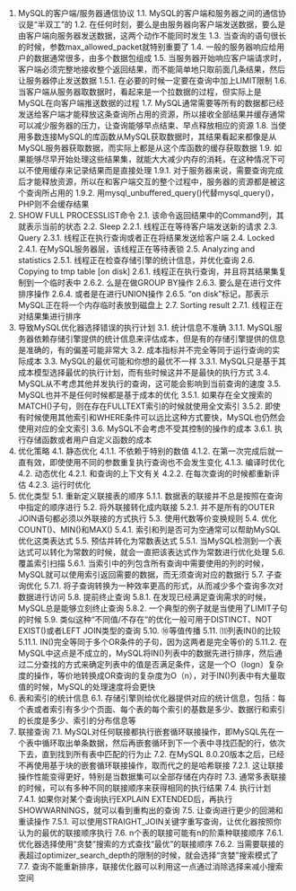 1. MySQL的客户端/服务器通信协议
1.1. MySQL的客户端和服务器之间的通信协议是“半双工”的
1.2. 在任何时刻，要么是由服务器向客户端发送数据，要么是由客户端向服务器发送数据，这两个动作不能同时发生
1.3. 当查询的语句很长的时候，参数max_allowed_packet就特别重要了
1.4. 一般的服务器响应给用户的数据通常很多，由多个数据包组成
1.5. 当服务器开始响应客户端请求时，客户端必须完整地接收整个返回结果，而不能简单地只取前面几条结果，然后让服务器停止发送数据
1.5.1. 在必要的时候一定要在查询中加上LIMIT限制
1.6. 当客户端从服务器取数据时，看起来是一个拉数据的过程，但实际上是MySQL在向客户端推送数据的过程
1.7. MySQL通常需要等所有的数据都已经发送给客户端才能释放这条查询所占用的资源，所以接收全部结果并缓存通常可以减少服务器的压力，让查询能够早点结束、早点释放相应的资源
1.8. 当使用多数连接MySQL的库函数从MySQL获取数据时，其结果看起来都像是从MySQL服务器获取数据，而实际上都是从这个库函数的缓存获取数据
1.9. 如果能够尽早开始处理这些结果集，就能大大减少内存的消耗，在这种情况下可以不使用缓存来记录结果而是直接处理
1.9.1. 对于服务器来说，需要查询完成后才能释放资源，所以在和客户端交互的整个过程中，服务器的资源都是被这个查询所占用的
1.9.2. 用mysql_unbuffered_query()代替mysql_query()，PHP则不会缓存结果
2. SHOW FULL PROCESSLIST命令
2.1. 该命令返回结果中的Command列，其就表示当前的状态
2.2. Sleep
2.2.1. 线程正在等待客户端发送新的请求
2.3. Query
2.3.1. 线程正在执行查询或者正在将结果发送给客户端
2.4. Locked
2.4.1. 在MySQL服务器层，该线程正在等待表锁
2.5. Analyzing and statistics
2.5.1. 线程正在检查存储引擎的统计信息，并优化查询
2.6. Copying to tmp table [on disk]
2.6.1. 线程正在执行查询，并且将其结果集复制到一个临时表中
2.6.2. 么是在做GROUP BY操作
2.6.3. 要么是在进行文件排序操作
2.6.4. 或者是在进行UNION操作
2.6.5. “on disk”标记，那表示MySQL正在将一个内存临时表放到磁盘上
2.7. Sorting result
2.7.1. 线程正在对结果集进行排序
3. 导致MySQL优化器选择错误的执行计划
3.1. 统计信息不准确
3.1.1. MySQL服务器依赖存储引擎提供的统计信息来评估成本，但是有的存储引擎提供的信息是准确的，有的偏差可能非常大
3.2. 成本指标并不完全等同于运行查询的实际成本
3.3. MySQL的最优可能和你想的最优不一样
3.3.1. MySQL只是基于其成本模型选择最优的执行计划，而有些时候这并不是最快的执行方式
3.4. MySQL从不考虑其他并发执行的查询，这可能会影响到当前查询的速度
3.5. MySQL也并不是任何时候都是基于成本的优化
3.5.1. 如果存在全文搜索的MATCH()子句，则在存在FULLTEXT索引的时候就使用全文索引
3.5.2. 即使有时候使用其他索引和WHERE条件可以远比这种方式要快，MySQL也仍然会使用对应的全文索引
3.6. MySQL不会考虑不受其控制的操作的成本
3.6.1. 执行存储函数或者用户自定义函数的成本
4. 优化策略
4.1. 静态优化
4.1.1. 不依赖于特别的数值
4.1.2. 在第一次完成后就一直有效，即使使用不同的参数重复执行查询也不会发生变化
4.1.3. 编译时优化
4.2. 动态优化
4.2.1. 和查询的上下文有关
4.2.2. 在每次查询的时候都重新评估
4.2.3. 运行时优化
5. 优化类型
5.1. 重新定义联接表的顺序
5.1.1. 数据表的联接并不总是按照在查询中指定的顺序进行
5.2. 将外联接转化成内联接
5.2.1. 并不是所有的OUTER JOIN语句都必须以外联接的方式执行
5.3. 使用代数等价变换规则
5.4. 优化COUNT()、MIN()和MAX()
5.4.1. 索引和列是否可为空通常可以帮助MySQL优化这类表达式
5.5. 预估并转化为常数表达式
5.5.1. 当MySQL检测到一个表达式可以转化为常数的时候，就会一直把该表达式作为常数进行优化处理
5.6. 覆盖索引扫描
5.6.1. 当索引中的列包含所有查询中需要使用的列的时候，MySQL就可以使用索引返回需要的数据，而无须查询对应的数据行
5.7. 子查询优化
5.7.1. 将子查询转换为一种效率更高的形式，从而减少多个查询多次对数据进行访问
5.8. 提前终止查询
5.8.1. 在发现已经满足查询需求的时候，MySQL总是能够立刻终止查询
5.8.2. 一个典型的例子就是当使用了LIMIT子句的时候
5.9. 类似这种“不同值/不存在”的优化一般可用于DISTINCT、NOT EXIST()或者LEFT JOIN类型的查询
5.10. ⑩等值传播
5.11. ⑾列表IN()的比较
5.11.1. IN()完全等同于多个OR条件的子句，因为这两者是完全等价的
5.11.2. 在MySQL中这点是不成立的，MySQL将IN()列表中的数据先进行排序，然后通过二分查找的方式来确定列表中的值是否满足条件，这是一个O（logn）复杂度的操作，等价地转换成OR查询的复杂度为O（n），对于IN()列表中有大量取值的时候，MySQL的处理速度将会更快
6. 表和索引的统计信息
6.1. 存储引擎则给优化器提供对应的统计信息，包括：每个表或者索引有多少个页面、每个表的每个索引的基数是多少、数据行和索引的长度是多少、索引的分布信息等
7. 联接查询
7.1. MySQL对任何联接都执行嵌套循环联接操作，即MySQL先在一个表中循环取出单条数据，然后再嵌套循环到下一个表中寻找匹配的行，依次下去，直到找到所有表中匹配的行为止
7.2. 在MySQL 8.0.20版本之后，已经不再使用基于块的嵌套循环联接操作，取而代之的是哈希联接
7.2.1. 这让联接操作性能变得更好，特别是当数据集可以全部存储在内存时
7.3. 通常多表联接的时候，可以有多种不同的联接顺序来获得相同的执行结果
7.4. 执行计划
7.4.1. 如果你对某个查询执行EXPLAIN EXTENDED后，再执行SHOWWARNINGS，就可以看到重构出的查询
7.5. 让查询进行更少的回溯和重读操作
7.5.1. 可以使用STRAIGHT_JOIN关键字重写查询，让优化器按照你认为的最优的联接顺序执行
7.6. n个表的联接可能有n的阶乘种联接顺序
7.6.1. 优化器选择使用“贪婪”搜索的方式查找“最优”的联接顺序
7.6.2. 当需要联接的表超过optimizer_search_depth的限制的时候，就会选择“贪婪”搜索模式了
7.7. 查询不能重新排序，联接优化器可以利用这一点通过消除选择来减小搜索空间
